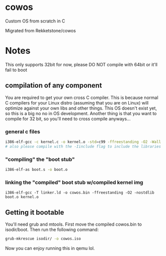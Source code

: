 # cowos
Custom OS from scratch in C

Migrated from Rekketstone/cowos

# Notes
This only supports 32bit for now, please DO NOT compile with 64bit or it'll fail to boot

## compilation of any component
You are required to get your own cross C compiler. This is because normal C compilers for your Linux distro (assuming that you are on Linux) will optimize against your own libs and other things. This OS doesn't exist yet, so this is a big no no in OS development. Another thing is that you want to compile for 32 bit, so you'll need to cross compile anyways...

### general c files
```bash
i386-elf-gcc -c kernel.c -o kernel.o -std=c99 -ffreestanding -O2 -Wall -Wextra # i386 is the 32 bit version of x86
# also please compile with the -Iinclude flag to include the libraries like string.h in the arch
```

### "compiling" the "boot stub"
```bash
i386-elf-as boot.s -o boot.o
```

### linking the "compiled" boot stub w/compiled kernel img
```
i386-elf-gcc -T linker.ld -o cowos.bin -ffreestanding -O2 -nostdlib boot.o kernel.o
```

## Getting it bootable
You'll need grub and mtools. First move the compiled cowos.bin to isodir/boot. Then run the following command:
```bash
grub-mkrescue isodir/ -o cowos.iso
```
Now you can enjoy running this in qemu lol.
